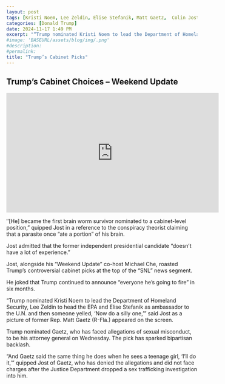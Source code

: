 ```yaml
---
layout: post
tags: [Kristi Noem, Lee Zeldin, Elise Stefanik, Matt Gaetz,  Colin Jost, Michael Che, Weekend Update, Saturday Night Live, politics, video, cabinet picks]
categories: [Donald Trump]
date: 2024-11-17 1:49 PM
excerpt: "“Trump nominated Kristi Noem to lead the Department of Homeland Security, Lee Zeldin to head the EPA and Elise Stefanik as ambassador to the U.N. and then someone yelled, ‘Now do a silly one. And Gaetz said the same thing he does when he sees a teenage girl, ‘I’ll do it,’”"
#image: 'BASEURL/assets/blog/img/.png'
#description:
#permalink:
title: "Trump’s Cabinet Picks"
---
```




## Trump’s Cabinet Choices – Weekend Update

<iframe width="560" height="315" src="https://www.youtube.com/embed/V2Oe1j1DPiI?si=TI80Y5qbTq-HEJSI" title="YouTube video player" frameborder="0" allow="accelerometer; autoplay; clipboard-write; encrypted-media; gyroscope; picture-in-picture; web-share" referrerpolicy="strict-origin-when-cross-origin" allowfullscreen></iframe>

″[He] became the first brain worm survivor nominated to a cabinet-level position,” quipped Jost in a reference to the conspiracy theorist claiming that a parasite once “ate a portion” of his brain.

Jost admitted that the former independent presidential candidate “doesn’t have a lot of experience.”

Jost, alongside his “Weekend Update” co-host Michael Che, roasted Trump’s controversial cabinet picks at the top of the “SNL” news segment.

He joked that Trump continued to announce “everyone he’s going to fire” in six months.

“Trump nominated Kristi Noem to lead the Department of Homeland Security, Lee Zeldin to head the EPA and Elise Stefanik as ambassador to the U.N. and then someone yelled, ‘Now do a silly one,’” said Jost as a picture of former Rep. Matt Gaetz (R-Fla.) appeared on the screen.

Trump nominated Gaetz, who has faced allegations of sexual misconduct, to be his attorney general on Wednesday. The pick has sparked bipartisan backlash.

“And Gaetz said the same thing he does when he sees a teenage girl, ‘I’ll do it,’” quipped Jost of Gaetz, who has denied the allegations and did not face charges after the Justice Department dropped a sex trafficking investigation into him.

